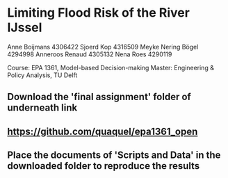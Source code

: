 # Limiting Flood Risk of the River IJssel

Anne Boijmans 	    4306422
Sjoerd Kop 		      4316509
Meyke Nering Bögel	4294998
Anneroos Renaud 	  4305132
Nena Roes 		      4290119	

Course: 		EPA 1361, Model-based Decision-making
Master: 		Engineering & Policy Analysis, TU Delft

## Download the 'final assignment' folder of underneath link
## https://github.com/quaquel/epa1361_open
## Place the documents of 'Scripts and Data' in the downloaded folder to reproduce the results
